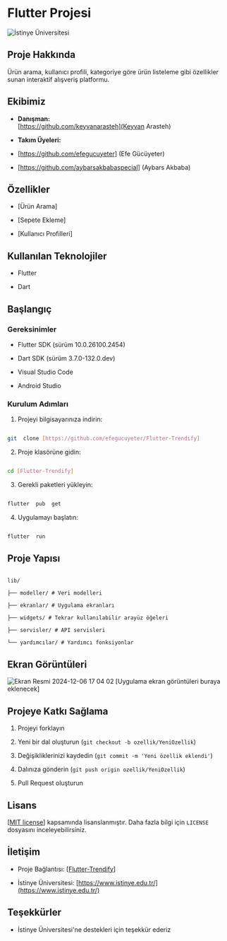 

# Flutter Projesi

  

![İstinye Üniversitesi](https://www.unitededucation.com/linklogoch/istinye-university-logo.png)

  

## Proje Hakkında

Ürün arama, kullanıcı profili, kategoriye göre ürün listeleme gibi özellikler sunan interaktif alışveriş platformu.

  

## Ekibimiz

-  **Danışman:**  
[https://github.com/keyvanarasteh](Keyvan Arasteh)


-  **Takım Üyeleri:**

-  [https://github.com/efegucuyeter] (Efe Gücüyeter)
-  [https://github.com/aybarsakbabaspecial] (Aybars Akbaba)

  

## Özellikler

- [Ürün Arama]

- [Sepete Ekleme]

- [Kullanıcı Profilleri]

  

## Kullanılan Teknolojiler

- Flutter

- Dart



  

## Başlangıç

  

### Gereksinimler

- Flutter SDK (sürüm 10.0.26100.2454)

- Dart SDK (sürüm 3.7.0-132.0.dev)

- Visual Studio Code

- Android Studio

  

### Kurulum Adımları

1. Projeyi bilgisayarınıza indirin:

```bash

git  clone [https://github.com/efegucuyeter/Flutter-Trendify]

```

  

2. Proje klasörüne gidin:

```bash

cd [Flutter-Trendify]

```

  

3. Gerekli paketleri yükleyin:

```bash

flutter  pub  get

```

  

4. Uygulamayı başlatın:

```bash

flutter  run

```

  

## Proje Yapısı

```

lib/

├── modeller/ # Veri modelleri

├── ekranlar/ # Uygulama ekranları

├── widgets/ # Tekrar kullanılabilir arayüz öğeleri

├── servisler/ # API servisleri

└── yardımcılar/ # Yardımcı fonksiyonlar

```

  

## Ekran Görüntüleri

![Ekran Resmi 2024-12-06 17 04 02](https://github.com/user-attachments/assets/7b9895a8-60c8-45b5-8077-e5c04583f5ec)
[Uygulama ekran görüntüleri buraya eklenecek]

  

## Projeye Katkı Sağlama

1. Projeyi forklayın

2. Yeni bir dal oluşturun (`git checkout -b ozellik/YeniOzellik`)

3. Değişikliklerinizi kaydedin (`git commit -m 'Yeni özellik eklendi'`)

4. Dalınıza gönderin (`git push origin ozellik/YeniOzellik`)

5. Pull Request oluşturun

  

## Lisans

[[MIT license](https://github.com/efegucuyeter/Flutter-Trendify#MIT-1-ov-file)] kapsamında lisanslanmıştır. Daha fazla bilgi için `LICENSE` dosyasını inceleyebilirsiniz.

  

## İletişim

- Proje Bağlantısı: [[Flutter-Trendify](https://github.com/efegucuyeter/Flutter-Trendify)]

- İstinye Üniversitesi: [https://www.istinye.edu.tr/](https://www.istinye.edu.tr/)

  

## Teşekkürler

- İstinye Üniversitesi'ne destekleri için teşekkür ederiz



  
  

